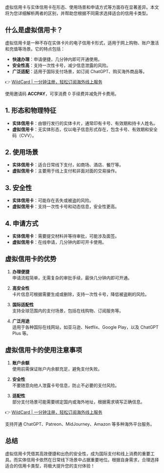 虚拟信用卡与实体信用卡在形态、使用场景和申请方式等方面存在显著差异。本文将为您详细解析两者的区别，并帮助您根据不同需求选择适合的信用卡类型。

## 什么是虚拟信用卡？

虚拟信用卡是一种不存在实体卡片的电子信用卡形式，适用于网上购物、账户激活和充值等场景。它的特点包括：

- **快速办理**：申请便捷，几分钟内即可开通使用。
- **安全性高**：支持一次性卡号，减少信息泄露的风险。
- **广泛适配**：适用于国际支付场景，如订阅 ChatGPT、购买海外商品等。

👉 [WildCard | 一分钟注册，轻松订阅海外线上服务](https://bit.ly/bewildcard)

使用邀请码 **ACCPAY**，可享消费 0 手续费并减免开卡费用。

## 1. 形态和物理特征

- **实体信用卡**：由银行发行的实体卡片，通常印有卡号、有效期和持卡人姓名。
- **虚拟信用卡**：无实体形态，仅以电子信息形式存在，包含卡号、有效期和安全码（CVV）。

## 2. 使用场景

- **实体信用卡**：适合日常线下支付，如商场、酒店、餐厅等。
- **虚拟信用卡**：主要用于线上支付和非面对面的交易操作。

## 3. 安全性

- **实体信用卡**：可能存在丢失或被盗的风险。
- **虚拟信用卡**：支持一次性卡号和动态信息，安全性更高。

## 4. 申请方式

- **实体信用卡**：需要提交材料并等待审批，可能涉及面签。
- **虚拟信用卡**：在线申请，几分钟内即可开卡使用。

## 虚拟信用卡的优势

1. **办理便捷**  
   申请流程简单，无需复杂的审批手续，最快几分钟内即可开通。

2. **高安全性**  
   卡片信息可根据需要生成或删除，支持一次性卡号，降低被盗刷的风险。

3. **国际适配性**  
   支持全球范围内的支付场景，包括在线购物、订阅服务等。

4. **广泛用途**  
   适用于各种国际在线网站，如亚马逊、Netflix、Google Play，以及 ChatGPT Plus 等。

## 虚拟信用卡的使用注意事项

1. **账户余额**  
   使用前需保证账户内余额充足，避免支付失败。

2. **安全性**  
   不要随意向他人泄露卡号信息，防止不必要的支付风险。

3. **适配性**  
   部分支付场景可能需要绑定国内或海外地址，根据需求填写正确信息。

👉 [WildCard | 一分钟注册，轻松订阅海外线上服务](https://bit.ly/bewildcard)

支持开通 ChatGPT、Patreon、MidJourney、Amazon 等多种海外平台服务。

## 总结

虚拟信用卡凭借其高效便捷和出色的安全性，成为国际支付和线上消费的重要工具。而实体信用卡依然在日常线下场景中占据重要地位。根据自身需求，合理选择适合的信用卡类型，将极大提升您的支付体验！